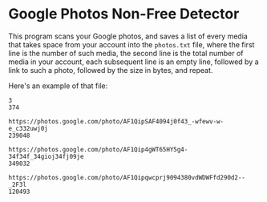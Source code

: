 # Google Photos Non-Free Detector

This program scans your Google photos, and saves a list of every media that takes space from your account into the `photos.txt` file, where the first line is the number of such media, the second line is the total number of media in your account, each subsequent line is an empty line, followed by a link to such a photo, followed by the size in bytes, and repeat.

Here's an example of that file:

```
3
374

https://photos.google.com/photo/AF1QipSAF4094j0f43_-wfewv-w-e_c332uwj0j
239048

https://photos.google.com/photo/AF1Qip4gWT65HY5g4-34f34f_34gioj34fj09je
349032

https://photos.google.com/photo/AF1Qipqwcprj9094380vdWDWFfd290d2--_2F3l
120493
```

